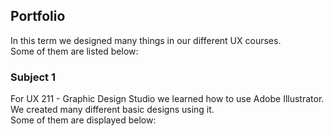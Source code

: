 ## Portfolio

In this term we designed many things in our different UX courses. </br>
Some of them are listed below: </br>

### Subject 1
For UX 211 - Graphic Design Studio we learned how to use Adobe Illustrator.</br>
We created many different basic designs using it. </br>
Some of them are displayed below: </br>
